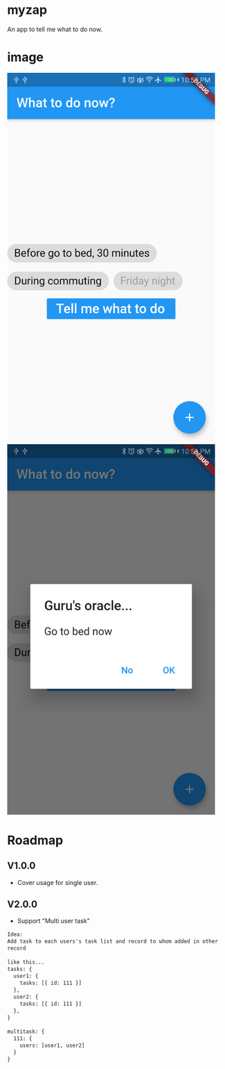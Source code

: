 # myzap

An app to tell me what to do now.


# image

<img src="https://github.com/k5trismegistus/myzap/blob/master/docs/images/Screenshot_20191031-225949.png" width="480">

<img src="https://github.com/k5trismegistus/myzap/blob/master/docs/images/Screenshot_20191031-225957.png" width="480">

# Roadmap

## V1.0.0

- Cover usage for single user.

## V2.0.0

- Support "Multi user task"

```
Idea:
Add task to each users's task list and record to whom added in other record

like this...
tasks: {
  user1: {
    tasks: [{ id: 111 }]
  },
  user2: {
    tasks: [{ id: 111 }]
  },
}

multitask: {
  111: {
    users: [user1, user2]
  }
}
```
